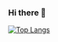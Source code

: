 ### Hi there 👋


[![Top Langs](https://github-readme-stats.vercel.app/api/top-langs/?username=na191)](https://github.com/anuraghazra/github-readme-stats)

